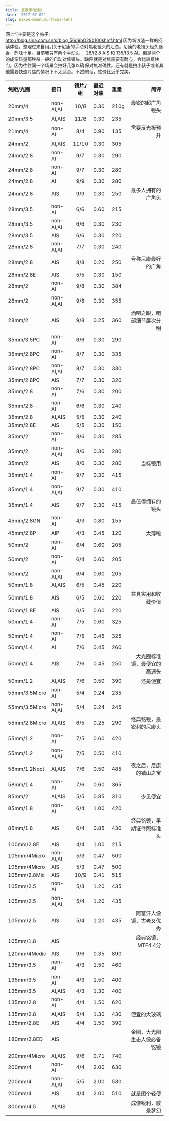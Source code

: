 ```yaml
---
title: 尼康手动镜头
date: '2017-07-02'
slug: nikon-mannual-focus-lens
---
```


网上^[主要是这个帖子: http://blog.sina.com.cn/s/blog_56d9b0290100shmf.html 因为新浪渣一样的阅读体验，整理过来自用。]关于尼康的手动对焦老镜头的汇总。尼康的老镜头经久迷香，韵味十足。目前我只有两个手动头： 28/f2.8 AIS 和 135/f3.5 AI。但是两个的成像质量都秒杀一般的自动对焦镜头。缺陷就是对焦需要有耐心，会比较费快门。因为往往同一个场景会拍好几张以确保对焦准确性。还有就是拍小孩子或者其他需要快速对焦的情况下不太适合。不然的话，性价比近乎完美。

|焦距/光圈     |接口      | 镜片/组 |最近对焦 |重量 |                         简评|
|:-------------|:---------|:-------:|:--------|:----|----------------------------:|
|20mm/4        |non-AI,AI |  10/8   |0.30     |210g |             最锐的超广角镜头|
|20mm/3.5      |AI,AIS    |  11/8   |0.30     |235  |                             |
|21mm/4        |non-AI    |   8/4   |0.90     |135  |               需要反光板预升|
|24mm/2        |AI,AIS    |  11/10  |0.30     |305  |                             |
|24mm/2.8      |non-AI    |   9/7   |0.30     |290  |                             |
|24mm/2.8      |non-AI    |   9/7   |0.30     |280  |                             |
|24mm/2.8      |AI        |   9/9   |0.30     |280  |                             |
|24mm/2.8      |AIS       |   9/9   |0.30     |250  |           最多人拥有的广角头|
|28mm/3.5      |non-AI    |   6/6   |0.60     |215  |                             |
|28mm/3.5      |non-AI,AI |   6/6   |0.30     |230  |                             |
|28mm/3.5      |AIS       |   6/6   |0.30     |220  |                             |
|28mm/2.8      |non-AI,AI |   7/7   |0.30     |240  |                             |
|28mm/2.8      |AIS       |   8/8   |0.20     |250  |           号称尼康最好的广角|
|28mm/2.8E     |AIS       |   5/5   |0.30     |150  |                             |
|28mm/2        |non-AI    |   9/8   |0.30     |384  |                             |
|28mm/2        |non-AI,AI |   9/8   |0.30     |355  |                             |
|28mm/2        |AIS       |   9/8   |0.25     |360  |   酒吧之眼，暗部细节层次分明|
|35mm/3.5PC    |non-AI    |   6/6   |0.30     |290  |                             |
|35mm/2.8PC    |non-AI    |   8/7   |0.30     |335  |                             |
|35mm/2.8PC    |non-AI,AI |   8/7   |0.30     |330  |                             |
|35mm/2.8PC    |AIS       |   7/7   |0.30     |320  |                             |
|35mm/2.8      |non-AI    |   7/6   |0.30     |200  |                             |
|35mm/2.8      |non-AI    |   6/6   |0.30     |240  |                             |
|35mm/2.8      |AI,AIS    |   5/5   |0.30     |240  |                             |
|35mm/2.8E     |AIS       |   5/5   |0.30     |150  |                             |
|35mm/2        |non-AI    |   8/6   |0.30     |285  |                             |
|35mm/2        |non-AI,AI |   8/6   |0.30     |280  |                             |
|35mm/2        |AIS       |   8/6   |0.30     |280  |                     当标镜用|
|35mm/1.4      |non-AI    |   9/7   |0.30     |415  |                             |
|35mm/1.4      |non-AI,AI |   9/7   |0.30     |410  |                             |
|35mm/1.4      |AIS       |   9/7   |0.30     |415  |             最值得拥有的镜头|
|45mm/2.8GN    |non-AI    |   4/3   |0.80     |155  |                             |
|45mm/2.8P     |AIP       |   4/3   |0.45     |120  |                       太薄啦|
|50mm/2        |non-AI    |   6/4   |0.60     |205  |                             |
|50mm/2        |non-AI    |   6/4   |0.60     |205  |                             |
|50mm/2        |non-AI,AI |   6/4   |0.60     |205  |                             |
|50mm/1.8      |AI,AIS    |   6/5   |0.45     |220  |                             |
|50mm/1.8      |AIS       |   6/5   |0.60     |220  |           兼具实用和收藏价值|
|50mm/1.8E     |AIS       |   6/5   |0.60     |220  |                             |
|50mm/1.4      |non-AI    |   7/5   |0.60     |325  |                             |
|50mm/1.4      |non-AI    |   7/5   |0.45     |325  |                             |
|50mm/1.4      |AI        |   7/6   |0.45     |260  |                             |
|50mm/1.4      |AIS       |   7/6   |0.45     |250  | 大光圈标准镜，最便宜的高速头|
|50mm/1.2      |AI,AIS    |   7/6   |0.50     |390  |                     还是便宜|
|55mm/3.5Micro |non-AI    |   5/4   |0.24     |235  |                             |
|55mm/3.5Micro |non-AI,AI |   5/4   |0.24     |245  |                             |
|55mm/2.8Micro |AI,AIS    |   6/5   |0.25     |290  |     经典铭镜，最锐利的尼康头|
|55mm/1.2      |non-AI    |   7/5   |0.60     |420  |                             |
|55mm/1.2      |non-AI,AI |   7/5   |0.50     |410  |                             |
|58mm/1.2Noct  |AI,AIS    |   7/6   |0.50     |485  |       夜之后，尼康的镇山之宝|
|58mm/1.4      |non-AI    |   7/6   |0.60     |365  |                             |
|85mm/2        |AI,AIS    |   5/5   |0.85     |310  |                     少见便宜|
|85mm/1.8      |non-AI    |   6/4   |1.00     |420  |                             |
|85mm/1.8      |AIS       |   6/4   |0.85     |430  |   经典铭镜，早期证件照标准头|
|100mm/2.8E    |AIS       |   4/4   |1.00     |215  |                             |
|105mm/4Micro  |non-AI,AI |   5/3   |0.47     |500  |                             |
|105mm/4Micro  |AIS       |   5/3   |0.47     |500  |                             |
|105mm/2.8Mic  |AIS       |  10/9   |0.41     |515  |                             |
|105mm/2.5     |non-AI    |   5/3   |1.20     |435  |                             |
|105mm/2.5     |non-AI,AI |   5/4   |1.20     |435  |                             |
|105mm/2.5     |AIS       |   5/4   |1.20     |435  |     阿富汗人像镜，古老又优秀|
|105mm/1.8     |AIS       |         |         |     |           经典铭镜，MTF4.4分|
|120mm/4Medic  |AIS       |   9/6   |0.35     |890  |                             |
|135mm/3.5     |non-AI    |   4/3   |1.50     |460  |                             |
|135mm/3.5     |non-AI    |   4/3   |1.50     |400  |                             |
|135mm/3.5     |AI,AIS    |   4/3   |1.30     |400  |                             |
|135mm/2.8     |non-AI    |   4/4   |1.50     |620  |                             |
|135mm/2.8     |AI,AIS    |   5/4   |1.30     |430  |                 便宜的大玻璃|
|135mm/2.8E    |AIS       |   4/4   |1.50     |390  |                             |
|180mm/2.8ED   |AIS       |         |         |     | 金圈，大光圈生态人像必备铭镜|
|200mm/4Micro  |AI,AIS    |   9/6   |0.71     |740  |                             |
|200mm/4       |non-AI    |   4/4   |2.00     |630  |                             |
|200mm/4       |non-AI,AI |   5/5   |2.00     |530  |                             |
|200mm/4       |AIS       |   4/4   |2.00     |510  |                 就是图个轻便|
|300mm/4.5     |AI,AIS    |         |         |     |           成像锐利，散景梦幻|
